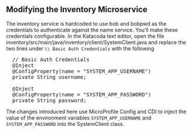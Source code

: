 ## Modifying the Inventory Microservice

The inventory service is hardcoded to use bob and bobpwd as the credentials to authenticate against the name service. You’ll make these credentials configurable. In the Katacoda text editor, open the file inventory/src/main/java/inventory/client/SystemClient.java and replace the two lines under `\\ Basic Auth Credentials` with the following

<pre class="file" data-target="clipboard">
  // Basic Auth Credentials
  @Inject
  @ConfigProperty(name = "SYSTEM_APP_USERNAME")
  private String username;

  @Inject
  @ConfigProperty(name = "SYSTEM_APP_PASSWORD")
  private String password;
</pre>

The changes introduced here use MicroProfile Config and CDI to inject the value of the environment variables `SYSTEM_APP_USERNAME` and `SYSTEM_APP_PASSWORD` into the SystemClient class.

